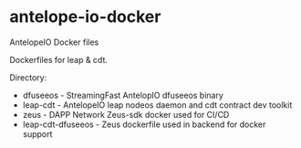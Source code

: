# antelope-io-docker
AntelopeIO Docker files

Dockerfiles for leap & cdt.

Directory:
- dfuseeos - StreamingFast AntelopIO dfuseeos binary
- leap-cdt - AntelopeIO leap nodeos daemon and cdt contract dev toolkit
- zeus - DAPP Network Zeus-sdk docker used for CI/CD
- leap-cdt-dfuseeos - Zeus dockerfile used in backend for docker support